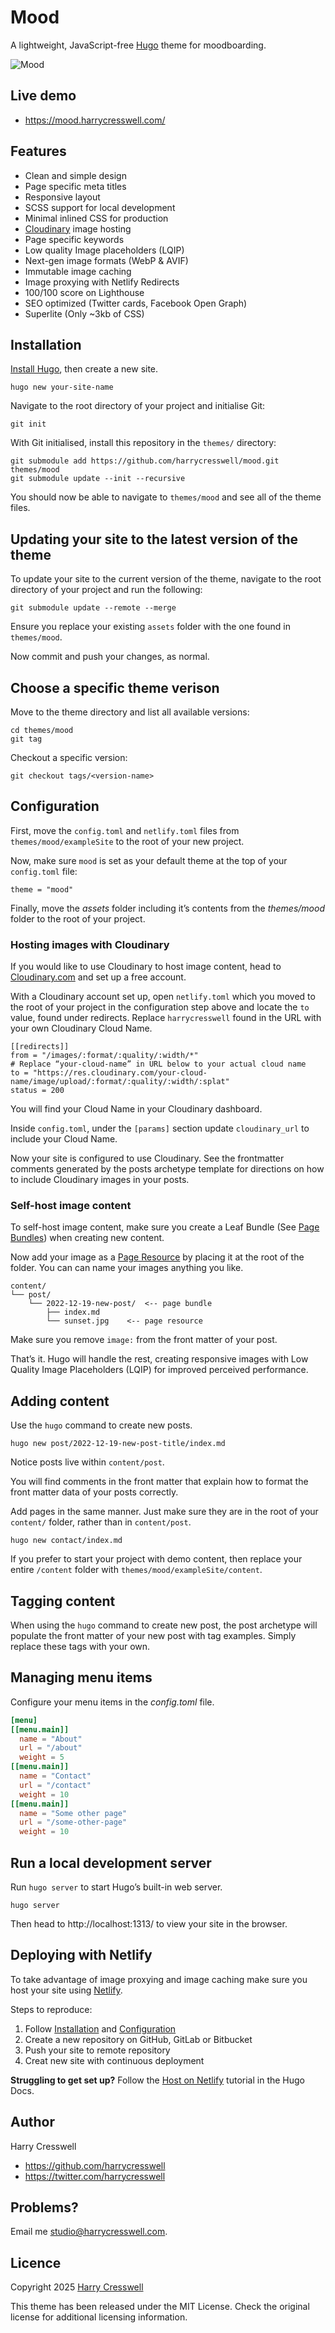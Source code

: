 # Mood

A lightweight, JavaScript-free [Hugo](https://gohugo.io/) theme for moodboarding.

![Mood](preview.png)

## Live demo

- https://mood.harrycresswell.com/

## Features

- Clean and simple design
- Page specific meta titles
- Responsive layout
- SCSS support for local development
- Minimal inlined CSS for production
- [Cloudinary](https://cloudinary.com/) image hosting
- Page specific keywords
- Low quality Image placeholders (LQIP)
- Next-gen image formats (WebP & AVIF)
- Immutable image caching
- Image proxying with Netlify Redirects
- 100/100 score on Lighthouse
- SEO optimized (Twitter cards, Facebook Open Graph)
- Superlite (Only ~3kb of CSS)

## Installation

[Install Hugo](https://gohugo.io/getting-started/installing/), then create a new site.

```
hugo new your-site-name
```

Navigate to the root directory of your project and initialise Git:

```
git init
```

With Git initialised, install this repository in the `themes/` directory:

```
git submodule add https://github.com/harrycresswell/mood.git themes/mood
git submodule update --init --recursive
```

You should now be able to navigate to `themes/mood` and see all of the theme files.

## Updating your site to the latest version of the theme

To update your site to the current version of the theme, navigate to the root directory of your project and run the following:

```
git submodule update --remote --merge
```

Ensure you replace your existing `assets` folder with the one found in `themes/mood`.

Now commit and push your changes, as normal.

## Choose a specific theme verison

Move to the theme directory and list all available versions:

```
cd themes/mood
git tag
```

Checkout a specific version:

```
git checkout tags/<version-name>
```

## Configuration

First, move the `config.toml` and `netlify.toml` files from `themes/mood/exampleSite` to the root of your new project.

Now, make sure `mood` is set as your default theme at the top of your `config.toml` file:

```
theme = "mood"
```

Finally, move the _assets_ folder including it’s contents from the _themes/mood_ folder to the root of your project.


### Hosting images with Cloudinary

If you would like to use Cloudinary to host image content, head to [Cloudinary.com](https://cloudinary.com/) and set up a free account.

With a Cloudinary account set up, open `netlify.toml` which you moved to  the root of your project in the configuration step above and locate the `to` value, found under redirects. Replace `harrycresswell` found in the URL with your own Cloudinary Cloud Name. 

```
[[redirects]]
from = "/images/:format/:quality/:width/*"
# Replace “your-cloud-name” in URL below to your actual cloud name
to = "https://res.cloudinary.com/your-cloud-name/image/upload/:format/:quality/:width/:splat"
status = 200
```

You will find your Cloud Name in your Cloudinary dashboard.

Inside `config.toml`, under the `[params]` section update `cloudinary_url` to include your Cloud Name.

Now your site is configured to use Cloudinary. See the frontmatter comments generated by the posts archetype template for directions on how to include Cloudinary images in your posts.

### Self-host image content

To self-host image content, make sure you create a Leaf Bundle (See [Page Bundles](https://gohugo.io/content-management/page-bundles/)) when creating new content.

Now add your image as a [Page Resource](https://gohugo.io/content-management/page-resources/) by placing it at the root of the folder. You can can name your images anything you like. 

```
content/
└── post/
    └── 2022-12-19-new-post/  <-- page bundle
        ├── index.md
        └── sunset.jpg    <-- page resource
```

Make sure you remove `image:` from the front matter of your post.

That’s it. Hugo will handle the rest, creating responsive images with Low Quality Image Placeholders (LQIP) for improved perceived performance.


## Adding content

Use the `hugo` command to create new posts.

```
hugo new post/2022-12-19-new-post-title/index.md
```

Notice posts live within `content/post`.

You will find comments in the front matter that explain how to format the front matter data of your posts correctly.

Add pages in the same manner. Just make sure they are in the root of your `content/` folder, rather than in `content/post`.

```
hugo new contact/index.md
```

If you prefer to start your project with demo content, then replace your entire `/content` folder with `themes/mood/exampleSite/content`.

## Tagging content

When using the `hugo` command to create new post, the post archetype will populate the front matter of your new post with tag examples. Simply replace these tags with your own.

## Managing menu items

Configure your menu items in the _config.toml_ file.

```toml
[menu]
[[menu.main]]
  name = "About"
  url = "/about"
  weight = 5
[[menu.main]]
  name = "Contact"
  url = "/contact"
  weight = 10
[[menu.main]]
  name = "Some other page"
  url = "/some-other-page"
  weight = 10 
```

## Run a local development server

Run `hugo server` to start Hugo’s built-in web server.

```
hugo server
```

Then head to http://localhost:1313/ to view your site in the browser.

## Deploying with Netlify

To take advantage of image proxying and image caching make sure you host your site using [Netlify](https://www.netlify.com/).

Steps to reproduce:

1. Follow [Installation](#installation) and [Configuration](#configuration)
2. Create a new repository on GitHub, GitLab or Bitbucket
3. Push your site to remote repository
4. Creat new site with continuous deployment

**Struggling to get set up?** Follow the [Host on Netlify](https://gohugo.io/hosting-and-deployment/hosting-on-netlify/) tutorial in the Hugo Docs.

## Author

Harry Cresswell

- https://github.com/harrycresswell
- https://twitter.com/harrycresswell

## Problems?

Email me [studio@harrycresswell.com](mailto:studio@harrycresswell.com).

## Licence

Copyright 2025 [Harry Cresswell](https://harrycresswell.com/)

This theme has been released under the MIT License. Check the original license for additional licensing information.
